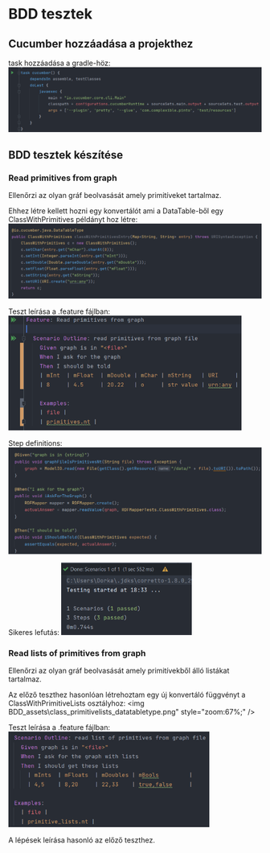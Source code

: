 # BDD tesztek

## Cucumber hozzáadása a projekthez

task hozzáadása a gradle-höz:
<img src="BDD_assets/add_cucumber_task.png" style="zoom:67%;" />

## BDD tesztek készítése

### Read primitives from graph

Ellenőrzi az olyan gráf beolvasását amely primitíveket tartalmaz.

Ehhez létre kellett hozni egy konvertálót ami a DataTable-ből egy ClassWithPrimitives példányt hoz létre:
<img src="BDD_assets/class_primitive_datatabletype.png" style="zoom:67%;" />

Teszt leírása a .feature fájlban:
<img src="BDD_assets/read_primitives_feature.png" style="zoom:67%;" />

Step definitions:
<img src="BDD_assets/read_primitives_steps.png" style="zoom:67%;" />

Sikeres lefutás:
<img src="BDD_assets/read_primitives_test.png" style="zoom:67%;" />

### Read lists of primitives from graph

Ellenőrzi az olyan gráf beolvasását amely primitívekből álló listákat tartalmaz.

Az előző teszthez hasonlóan létrehoztam egy új konvertáló függvényt a ClassWithPrimitiveLists osztályhoz:
<img BDD_assets\class_primitivelists_datatabletype.png" style="zoom:67%;" />

Teszt leírása a .feature fájlban:
<img src="BDD_assets/read_lists_primitives_feature.png" style="zoom:67%;" />

A lépések leírása hasonló az előző teszthez.